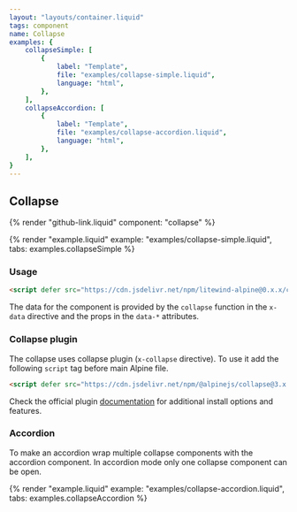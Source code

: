 ```yaml
---
layout: "layouts/container.liquid"
tags: component
name: Collapse
examples: {
    collapseSimple: [
        {
            label: "Template",
            file: "examples/collapse-simple.liquid",
            language: "html",
        },
    ],
    collapseAccordion: [
        {
            label: "Template",
            file: "examples/collapse-accordion.liquid",
            language: "html",
        },
    ],
}
---
```

## Collapse

{% render "github-link.liquid" component: "collapse" %}

{% render "example.liquid" example: "examples/collapse-simple.liquid", tabs: examples.collapseSimple %}

### Usage

```html
<script defer src="https://cdn.jsdelivr.net/npm/litewind-alpine@0.x.x/components/collapse/dist/cdn.min.js"></script>
```

The data for the component is provided by the `collapse` function in the `x-data` directive and the props in the `data-*` attributes.

### Collapse plugin

The collapse uses collapse plugin (`x-collapse` directive). To use it add the following `script` tag before main Alpine file.

```html
<script defer src="https://cdn.jsdelivr.net/npm/@alpinejs/collapse@3.x.x/dist/cdn.min.js"></script>
```

Check the official plugin [documentation](https://alpinejs.dev/plugins/collapse) for additional install options and features.

### Accordion

To make an accordion wrap multiple collapse components with the accordion component. In accordion mode only one collapse component can be open.

{% render "example.liquid" example: "examples/collapse-accordion.liquid", tabs: examples.collapseAccordion %}
